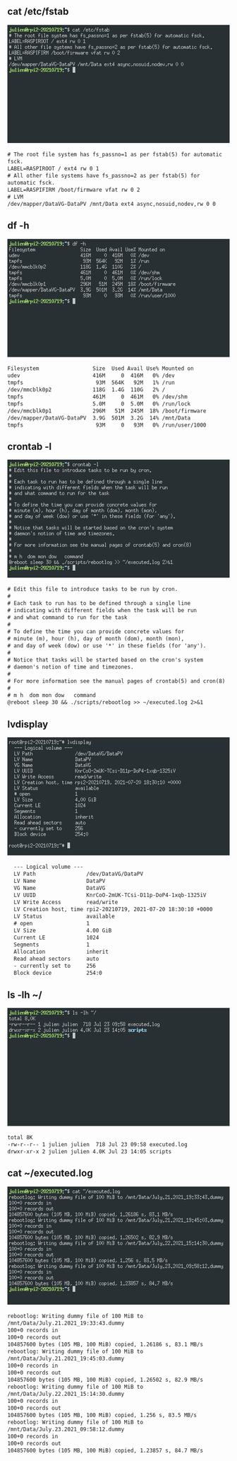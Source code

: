 ## cat /etc/fstab

![cat /etc/fstab](screenshots/cat-etc-fstab.png)

    # The root file system has fs_passno=1 as per fstab(5) for automatic fsck.
    LABEL=RASPIROOT / ext4 rw 0 1
    # All other file systems have fs_passno=2 as per fstab(5) for automatic fsck.
    LABEL=RASPIFIRM /boot/firmware vfat rw 0 2
    # LVM
    /dev/mapper/DataVG-DataPV /mnt/Data ext4 async,nosuid,nodev,rw 0 0 

## df -h

![df -h](screenshots/df-h.png)

    Filesystem                 Size  Used Avail Use% Mounted on
    udev                       416M     0  416M   0% /dev
    tmpfs                       93M  564K   92M   1% /run
    /dev/mmcblk0p2             118G  1.4G  110G   2% /
    tmpfs                      461M     0  461M   0% /dev/shm
    tmpfs                      5.0M     0  5.0M   0% /run/lock
    /dev/mmcblk0p1             296M   51M  245M  18% /boot/firmware
    /dev/mapper/DataVG-DataPV  3.9G  501M  3.2G  14% /mnt/Data
    tmpfs                       93M     0   93M   0% /run/user/1000

## crontab -l

![crontab -l](screenshots/crontab-l.png)

    # Edit this file to introduce tasks to be run by cron.
    # 
    # Each task to run has to be defined through a single line
    # indicating with different fields when the task will be run
    # and what command to run for the task
    # 
    # To define the time you can provide concrete values for
    # minute (m), hour (h), day of month (dom), month (mon),
    # and day of week (dow) or use '*' in these fields (for 'any').
    # 
    # Notice that tasks will be started based on the cron's system
    # daemon's notion of time and timezones.
    # 
    # For more information see the manual pages of crontab(5) and cron(8)
    # 
    # m h  dom mon dow   command
    @reboot sleep 30 && ./scripts/rebootlog >> ~/executed.log 2>&1

## lvdisplay

![lvdisplay](screenshots/lvdisplay.png)

      --- Logical volume ---
      LV Path                /dev/DataVG/DataPV
      LV Name                DataPV
      VG Name                DataVG
      LV UUID                KnrCoO-2mUK-TCsi-D11p-DoP4-1xqb-1325iV
      LV Write Access        read/write
      LV Creation host, time rpi2-20210719, 2021-07-20 18:30:10 +0000
      LV Status              available
      # open                 1
      LV Size                4.00 GiB
      Current LE             1024
      Segments               1
      Allocation             inherit
      Read ahead sectors     auto
      - currently set to     256
      Block device           254:0
 
## ls -lh ~/

![ls -lh](screenshots/ls-lh.png)

    total 8K
    -rw-r--r-- 1 julien julien  718 Jul 23 09:58 executed.log
    drwxr-xr-x 2 julien julien 4.0K Jul 23 14:05 scripts

## cat ~/executed.log

![cat ~/executed.log](screenshots/cat-executed-log.png)

    rebootlog: Writing dummy file of 100 MiB to /mnt/Data/July.21.2021_19:33:43.dummy
    100+0 records in
    100+0 records out
    104857600 bytes (105 MB, 100 MiB) copied, 1.26186 s, 83.1 MB/s
    rebootlog: Writing dummy file of 100 MiB to /mnt/Data/July.21.2021_19:45:03.dummy
    100+0 records in
    100+0 records out
    104857600 bytes (105 MB, 100 MiB) copied, 1.26502 s, 82.9 MB/s
    rebootlog: Writing dummy file of 100 MiB to /mnt/Data/July.22.2021_15:14:30.dummy
    100+0 records in
    100+0 records out
    104857600 bytes (105 MB, 100 MiB) copied, 1.256 s, 83.5 MB/s
    rebootlog: Writing dummy file of 100 MiB to /mnt/Data/July.23.2021_09:58:12.dummy
    100+0 records in
    100+0 records out
    104857600 bytes (105 MB, 100 MiB) copied, 1.23857 s, 84.7 MB/s
      
